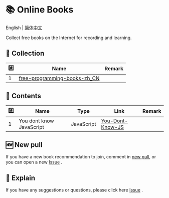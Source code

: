 # 📚 Online Books

English | [简体中文](./README_CN.md)

Collect free books on the Internet for recording and learning.

## 📒 Collection

| #️⃣   | Name                                  | Remark |
| --- | ------------------------------------- | ------ |
| 1   | [free-programming-books-zh_CN][all01] |        |

## 📃 Contents

| #️⃣   | Name                     | Type       | Link                    | Remark |
| --- | ------------------------ | ---------- | ----------------------- | ------ |
| 1   | You dont know JavaScript | JavaScript | [You-Dont-Know-JS][js1] |        |

## 🆕 New pull

If you have a new book recommendation to join, comment in [new pull](https://github.com/Online-books/contents/issues/1), or you can open a new [Issue](https://github.com/Online-books/contents/issues/new) .

## 💭 Explain

If you have any suggestions or questions, please click here [Issue](https://github.com/Online-books/contents/issues) .

<!-- Collection link  -->
[all01]:https://github.com/Online-books/free-programming-books-zh_CN

 <!-- Book link -->
[js1]:https://github.com/Online-books/You-Dont-Know-JS